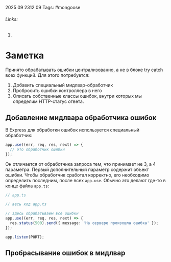 2025 09 2312 09
Tags: #mongoose 
###### Links: 
1) 
# Заметка
Принято обрабатывать ошибки централизованно, а не в блоке try catch всех функций. Для этого потребуется:
1) Добавить специальный мидлвар-обработчик
2) Пробросить ошибки контроллера в него
3) Описать собственные классы ошибок, внутри которых мы определим HTTP-статус ответа.
## Добавление мидлвара обработчика ошибок
В Express для обработки ошибок используется специальный обработчик:
```ts
app.use((err, req, res, next) => {
  // это обработчик ошибки
});
```
Он отличается от обработчика запроса тем, что принимает не 3, а 4 параметра. Первый дополнительный параметр содержит объект ошибки.
Чтобы обработчик сработал корректно, его необходимо определить последним, после всех `app.use`. Обычно это делают где-то в конце файла `app.ts`:
```ts
// app.ts

// весь код app.ts

// здесь обрабатываем все ошибки
app.use((err, req, res, next) => {
  res.status(500).send({ message: 'На сервере произошла ошибка' });
});

app.listen(PORT);
```
## Пробрасывание ошибок в мидлвар
